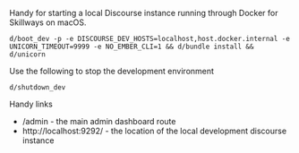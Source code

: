 Handy for starting a local Discourse instance running through Docker for Skillways on macOS.

```
d/boot_dev -p -e DISCOURSE_DEV_HOSTS=localhost,host.docker.internal -e UNICORN_TIMEOUT=9999 -e NO_EMBER_CLI=1 && d/bundle install && d/unicorn
```

Use the following to stop the development environment

```
d/shutdown_dev
```

Handy links

- /admin - the main admin dashboard route
- http://localhost:9292/ - the location of the local development discourse instance
